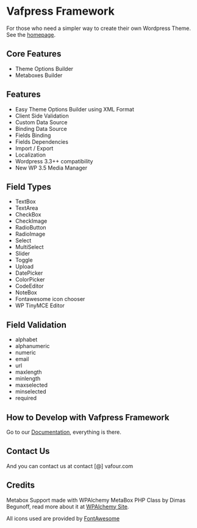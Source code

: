 # Vafpress Framework

For those who need a simpler way to create their own Wordpress Theme. See the [homepage](http://vafpress.com/vafpress-framework/).

## Core Features

* Theme Options Builder
* Metaboxes Builder

## Features

* Easy Theme Options Builder using XML Format
* Client Side Validation
* Custom Data Source
* Binding Data Source
* Fields Binding
* Fields Dependencies
* Import / Export
* Localization
* Wordpress 3.3++ compatibility
* New WP 3.5 Media Manager

## Field Types

* TextBox
* TextArea
* CheckBox
* CheckImage
* RadioButton
* RadioImage
* Select
* MultiSelect
* Slider
* Toggle
* Upload
* DatePicker
* ColorPicker
* CodeEditor
* NoteBox
* Fontawesome icon chooser
* WP TinyMCE Editor

## Field Validation

* alphabet
* alphanumeric
* numeric
* email
* url
* maxlength
* minlength
* maxselected
* minselected
* required

## How to Develop with Vafpress Framework

Go to our [Documentation](http://vafpress.com/documentation/vafpress-framework/), everything is there.

## Contact Us

And you can contact us at contact [@] vafour.com

## Credits

Metabox Support made with WPAlchemy MetaBox PHP Class by Dimas Begunoff, read more about it at [WPAlchemy Site](http://www.farinspace.com/wpalchemy-metabox/).

All icons used are provided by [FontAwesome](http://fortawesome.github.com/Font-Awesome/)
